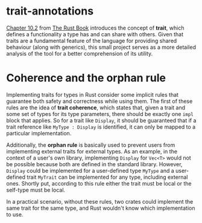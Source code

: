 # trait-annotations

[Chapter 10.2](https://doc.rust-lang.org/book/ch10-02-traits.html) from [The Rust Book](https://doc.rust-lang.org/book/) introduces the concept of **trait**, which defines a functionality a type has and can share with others. Given that traits are a fundamental feature of the language for providing shared behaviour (along with generics), this small project serves as a more detailed analysis of the tool for a better comprehension of its utility.

# Coherence and the orphan rule

Implementing traits for types in Rust consider some implicit rules that guarantee both safety and correctness while using them. The first of these rules are the idea of **trait coherence**, which states that, given a trait and some set of types for its type parameters, there should be exactly one `impl` block that applies. So for a trait like `Display`, it should be guaranteed that if a trait reference like `MyType : Display` is identified, it can only be mapped to a particular implementation.

Additionally, the **orphan rule** is basically used to prevent users from implementing external traits for external types. As an example, in the context of a user's own library, implementing `Display` for `Vec<T>` would not be possible because both are defined in the standard library. However, `Display` could be implemented for a user-defined type `MyType` and a user-defined trait `MyTrait` can be implemented for any type, including external ones. Shortly put, according to this rule either the trait must be local or the self-type must be local.

In a practical scenario, without these rules, two crates could implement the same trait for the same type, and Rust wouldn't know which implementation to use.